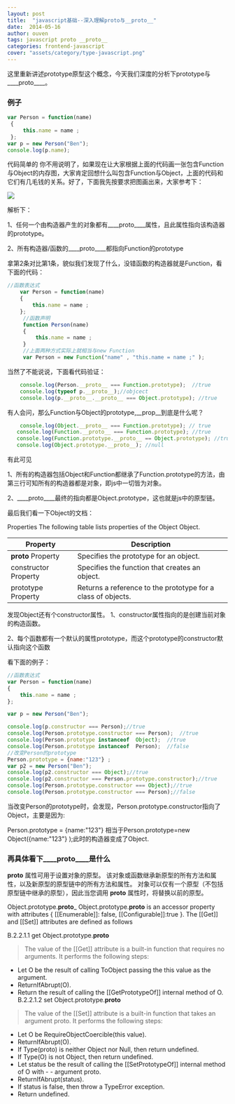 ```yaml
---
layout: post
title:  "javascript基础--深入理解proto与__proto__"
date:  2014-05-16
author: ouven
tags: javascript proto __proto__
categories: frontend-javascript
cover: "assets/category/type-javascript.png"
---
```


这里重新讲述prototype原型这个概念，今天我们深度的分析下prototype与____proto____。



### 例子

```javascript
var Person = function(name)  
 {  
     this.name = name ;  
 };  
var p = new Person("Ben");  
console.log(p.name);  
```

代码简单的 你不用说明了，如果现在让大家根据上面的代码画一张包含Function与Object的内存图，大家肯定回想什么叫包含Function与Object，上面的代码和它们有几毛钱的关系。好了，下面我先按要求把图画出来，大家参考下：

![](http://7tszky.com1.z0.glb.clouddn.com/Fr5kpmvSgM5JuW4gJF66-xtsAMB9)

解析下：

1、任何一个由构造器产生的对象都有____proto____属性，且此属性指向该构造器的prototype。

2、所有构造器/函数的____proto____都指向Function的prototype

拿第2条对比第1条，貌似我们发现了什么，没错函数的构造器就是Function，看下面的代码：

```javascript
//函数表达式  
    var Person = function(name)  
    {  
        this.name = name ;  
    };  
     //函数声明  
     function Person(name)  
     {  
         this.name = name ;  
     }  
     //上面两种方式实际上就相当与new Function  
     var Person = new Function("name" , "this.name = name ;" );  
```

当然了不能说说，下面看代码验证：

```javascript
    console.log(Person.__proto__ === Function.prototype);  //true  
    console.log(typeof p.__proto__);//objcect  
    console.log(p.__proto__.__proto__ === Object.prototype); //true  
```

有人会问，那么Function与Object的prototype,__prop__到底是什么呢？

```javascript
    console.log(Object.__proto__ === Function.prototype); // true  
   console.log(Function.__proto__ === Function.prototype); //true  
   console.log(Function.prototype.__proto__ == Object.prototype); //true  
   console.log(Object.prototype.__proto__); //null  
```

有此可见

1、所有的构造器包括Object和Function都继承了Function.prototype的方法，由第三行可知所有的构造器都是对象，即js中一切皆为对象。

2、____proto____最终的指向都是Object.prototype，这也就是js中的原型链。



最后我们看一下Object的文档：

Properties
The following table lists properties of the Object Object.

| Property | Description |
|---|---|
| ____proto____ Property | Specifies the prototype for an object. |
| constructor Property | Specifies the function that creates an object.|
| prototype Property | Returns a reference to the prototype for a class of objects.|

发现Object还有个constructor属性。
1、constructor属性指向的是创建当前对象的构造函数。

2、每个函数都有一个默认的属性prototype，而这个prototype的constructor默认指向这个函数

看下面的例子：

```javascript
//函数表达式  
var Person = function(name)  
{  
    this.name = name ;  
};  

var p = new Person("Ben");  

console.log(p.constructor === Person);//true  
console.log(Person.prototype.constructor === Person);  //true  
console.log(Person.prototype instanceof  Object);  //true  
console.log(Person.prototype instanceof  Person);  //false  
//改变Person的prototype  
Person.prototype = {name:"123"} ;  
var p2 = new Person("Ben");  
console.log(p2.constructor === Object);//true  
console.log(p2.constructor === Person.prototype.constructor);//true  
console.log(Person.prototype.constructor === Object);//true  
console.log(Person.prototype.constructor === Person);//false  
```

当改变Person的prototype时，会发现，Person.prototype.constructor指向了Object，主要是因为:

Person.prototype = {name:"123"} 相当于Person.prototype=new Object({name:"123"} );此时的构造器变成了Object.


### 再具体看下____proto____是什么

____proto____ 属性可用于设置对象的原型。
该对象或函数继承新原型的所有方法和属性，以及新原型的原型链中的所有方法和属性。 对象可以仅有一个原型（不包括原型链中继承的原型），因此当您调用 ____proto____ 属性时，将替换以前的原型。

Object.prototype.____proto_____
Object.prototype.____proto____ is an accessor property with attributes { [[Enumerable]]: false, [[Configurable]]:true }. The [[Get]] and [[Set]] attributes are defined as follows

B.2.2.1.1
get Object.prototype.____proto____

> The value of the [[Get]] attribute is a built-in function that requires no arguments. It performs the following steps:

- Let O be the result of calling ToObject passing the this value as the argument.
- ReturnIfAbrupt(O).
- Return the result of calling the [[GetPrototypeOf]] internal method of O.
B.2.2.1.2
set Object.prototype.____proto____

> The value of the [[Set]] attribute is a built-in function that takes an argument proto. It performs the following steps:

- Let O be RequireObjectCoercible(this value).
- ReturnIfAbrupt(O).
- If Type(proto) is neither Object nor Null, then return undefined.
- If Type(O) is not Object, then return undefined.
- Let status be the result of calling the [[SetPrototypeOf]] internal method of O with - - argument proto.
- ReturnIfAbrupt(status).
- If status is false, then throw a TypeError exception.
- Return undefined. 

 
